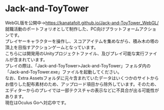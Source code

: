 # Jack-and-ToyTower
WebGL版を公開中→https://kanatafolt.github.io/Jack-and-ToyTower_WebGL/<br>
就職活動のポートフォリオとして制作した、PC向けプラットフォームアクションです。<br>
プレイヤーキャラクターを操作し、スコアアイテムを集めながら、積み木の塔の頂上を目指すアクションゲームとなっています。<br>
こちらには開発用のUnityプロジェクトファイル、及びプレイ可能な実行ファイルが含まれています。<br>
プレイの際は、「Jack-and-ToyTower>Jack-and-ToyTower」フォルダ内の「Jack-and-ToyTower.exe」ファイルを起動してください。<br>
なお、Extra Assetsフォルダに元々含まれていたデータはいくつかのサイトからお借りした配布素材のため、アップロード項目から除外しています。そのため、エディターからのプレイでは一部テクスチャの表示などに不具合が出る可能性があります。<br>
現在はOculus Goへ対応中です。
